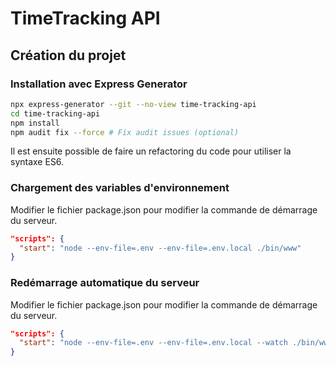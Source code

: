 # TimeTracking API

## Création du projet

### Installation avec Express Generator

```bash
npx express-generator --git --no-view time-tracking-api
cd time-tracking-api
npm install
npm audit fix --force # Fix audit issues (optional)
```

Il est ensuite possible de faire un refactoring du code
pour utiliser la syntaxe ES6.

### Chargement des variables d'environnement

Modifier le fichier package.json pour modifier la commande de démarrage du serveur.

```json
"scripts": {
  "start": "node --env-file=.env --env-file=.env.local ./bin/www"
}
```

### Redémarrage automatique du serveur

Modifier le fichier package.json pour modifier la commande de démarrage du serveur.

```json
"scripts": {
  "start": "node --env-file=.env --env-file=.env.local --watch ./bin/www"
}
```
